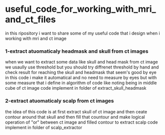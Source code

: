 # useful_code_for_working_with_mri_and_ct_files
in this ripository i want to share some of my useful code that i design when i working with mri and ct image 

<h3>1-extract atuomaticaly headmask and skull from ct images</h3>
when we want to extract some data like skull and head mask from ct image we usaully use threshold 
but you should try diffrenet threshold by hand and check result for reaching the skull and headmask that seem's good by eye
in this code i make it automatical and no need to measure by eyes but with some measure that i define in algorithm of code like 
noting being in middle cube of ct image
code implement in folder of extract_skull_headmask


<h3>2-extract atuomaticaly scalp from ct images</h3>
the idea of this code is at first extract skull of ct image and then ceate contour around that skull and then fill that countour 
and make logical operation of "or" between ct image and filled contour to extract scalp
code implement in folder of scalp_extractor
